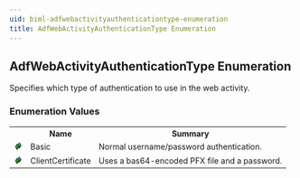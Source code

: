 ```yaml
---
uid: biml-adfwebactivityauthenticationtype-enumeration
title: AdfWebActivityAuthenticationType Enumeration
---
```


## AdfWebActivityAuthenticationType Enumeration

<div class="LanguageSummary"><div class ="SummaryItem">Specifies which type of authentication to use in the web activity.</div></div>
<div class="EnumValueGroup">

### Enumeration Values

<table id="EnumValue" class="MemberList"><tbody><tr><th class="MemberTypeIconColumnHeader">&nbsp;</th><th class="MemberNameColumnHeader">Name</th><th class="MemberSummaryColumnHeader">Summary</th></tr><tr class="cd0"><td align="center" class="MemberTypeIcon"><img src="enumValue.png"></img></td><td class="MemberName">Basic</td><td class="MemberSummary"><div class ="SummaryItem">Normal username/password authentication.</div></td></tr><tr class="cd1"><td align="center" class="MemberTypeIcon"><img src="enumValue.png"></img></td><td class="MemberName">ClientCertificate</td><td class="MemberSummary"><div class ="SummaryItem">Uses a bas64-encoded PFX file and a password.</div></td></tr></tbody></table>
</div>